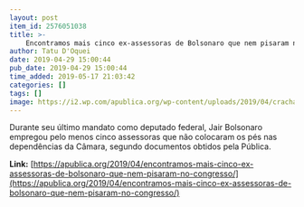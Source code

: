```yaml
---
layout: post
item_id: 2576051038
title: >-
    Encontramos mais cinco ex-assessoras de Bolsonaro que nem pisaram no Congresso
author: Tatu D'Oquei
date: 2019-04-29 15:00:44
pub_date: 2019-04-29 15:00:44
time_added: 2019-05-17 21:03:42
categories: []
tags: []
image: https://i2.wp.com/apublica.org/wp-content/uploads/2019/04/cracha.jpg?fit=1280%2C853&ssl=1
---
```


Durante seu último mandato como deputado federal, Jair Bolsonaro empregou pelo menos cinco assessoras que não colocaram os pés nas dependências da Câmara, segundo documentos obtidos pela Pública.

**Link:** [https://apublica.org/2019/04/encontramos-mais-cinco-ex-assessoras-de-bolsonaro-que-nem-pisaram-no-congresso/](https://apublica.org/2019/04/encontramos-mais-cinco-ex-assessoras-de-bolsonaro-que-nem-pisaram-no-congresso/)

